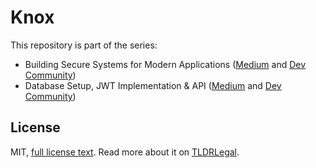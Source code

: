 # Knox

This repository is part of the series:

- Building Secure Systems for Modern Applications 
([Medium](https://medium.com/@gin_mitch/building-secure-systems-for-modern-applications-9e5a9f59e876) 
and [Dev Community](https://dev.to/gin_mitch/building-secure-systems-for-modern-applications-1b9f)) 
- Database Setup, JWT Implementation & API 
([Medium](https://medium.com/@gin_mitch/database-setup-jwt-implementation-api-a0519ceca560) 
and [Dev Community](https://dev.to/gin_mitch/database-setup-jwt-implementation-api-1bk3)) 

## License

MIT, [full license text](LICENSE).
Read more about it on [TLDRLegal](https://www.tldrlegal.com/license/mit-license).
